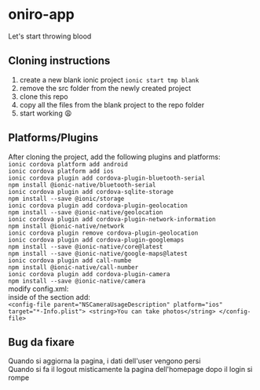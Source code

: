 # oniro-app
Let's start throwing blood


## Cloning instructions
1. create a new blank ionic project `ionic start tmp blank`
2. remove the src folder from the newly created project
3. clone this repo
4. copy all the files from the blank project to the repo folder
5. start working :weary:

## Platforms/Plugins
After cloning the project, add the following plugins and platforms:<br>
`ionic cordova platform add android`<br>
`ionic cordova platform add ios`<br>
`ionic cordova plugin add cordova-plugin-bluetooth-serial`<br>
`npm install @ionic-native/bluetooth-serial`<br>
`ionic cordova plugin add cordova-sqlite-storage`<br>
`npm install --save @ionic/storage`<br>
`ionic cordova plugin add cordova-plugin-geolocation`<br>
`npm install --save @ionic-native/geolocation`<br>
`ionic cordova plugin add cordova-plugin-network-information`<br>
`npm install @ionic-native/network`<br>
`ionic cordova plugin remove cordova-plugin-geolocation`<br>
`ionic cordova plugin add cordova-plugin-googlemaps`<br>
`npm install --save @ionic-native/core@latest`<br>
`npm install --save @ionic-native/google-maps@latest`<br>
`ionic cordova plugin add call-numbe` <br>
`npm install @ionic-native/call-number` <br>
`ionic cordova plugin add cordova-plugin-camera` <br>
`npm install --save @ionic-native/camera` <br>
modify config.xml:<br>
inside of the <platform name='ios'> section add:<br>
`<config-file parent="NSCameraUsageDescription" platform="ios" target="*-Info.plist">
	<string>You can take photos</string>
</config-file>`

## Bug da fixare
Quando si aggiorna la pagina, i dati dell'user vengono persi<br>
Quando si fa il logout misticamente la pagina dell'homepage dopo il login si rompe

